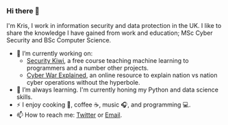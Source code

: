 ### Hi there 👋

I'm Kris, I work in information security and data protection in the UK. I like to share the knowledge I have gained from work and education; MSc Cyber Security and BSc Computer Science.

- 🔭 I’m currently working on:
  - [Security Kiwi](https://security.kiwi), a free course teaching machine learning to programmers and a number other projects.
  - [Cyber War Explained](https://github.com/krisbolton/cyber-warfare-explained), an online resource to explain nation vs nation cyber operations without the hyperbole.
- 🌱 I’m always learning. I'm currently honing my Python and data science skills.
- ⚡ I enjoy cooking :stew:, coffee :coffee:, music :headphones:, and programming :computer:.
- 📫 How to reach me: [Twitter](https://twitter.com/KrisBolton) or [Email](https://krisbolton.com/contact/).
